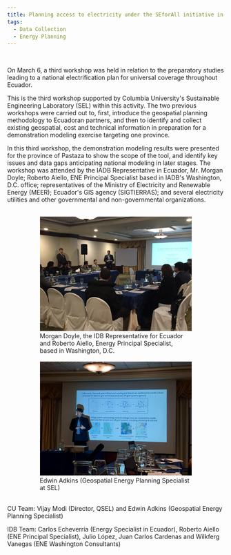 ```yaml
---
title: Planning access to electricity under the SEforAll initiative in Ecuador
tags:
  - Data Collection
  - Energy Planning
---
```


<br>

<p>
On March 6, a third workshop was held in relation to the preparatory studies leading to a national electrification plan for universal coverage throughout Ecuador.
</p>

<p>
This is the third workshop supported by Columbia University's Sustainable Engineering Laboratory (SEL) within this activity.  The two previous workshops were carried out to, first, introduce the geospatial planning methodology to Ecuadoran partners, and then to identify and collect existing geospatial, cost and technical information in preparation for a demonstration modeling exercise targeting one province.
</p>

<p>
In this third workshop, the demonstration modeling results were presented for the province of Pastaza to show the scope of the tool, and identify key issues and data gaps anticipating national modeling in later stages. The workshop was attended by the IADB Representative in Ecuador, Mr. Morgan Doyle; Roberto Aiello, ENE Principal Specialist based in IADB's Washington, D.C. office; representatives of the Ministry of Electricity and Renewable Energy (MEER); Ecuador's GIS agency (SIGTIERRAS); and several electricity utilities and other governmental and non-governmental organizations.
</p>

<br>

<p style="width:70%;margin:0 auto;display:block">
	<img src="/assets/uploads/blog/2017/ecuador-workshop/workshop.jpg" alt="workshop"/>
	Morgan Doyle, the IDB Representative for Ecuador and Roberto Aiello, Energy Principal Specialist, based in Washington, D.C.
</p>
<br>
<p style="width:70%;margin:0 auto;display:block">
	<img src="/assets/uploads/blog/2017/ecuador-workshop/presentation.jpg" alt="presentation"/>
	Edwin Adkins (Geospatial Energy Planning Specialist at SEL)
</p>

<br>

CU Team: Vijay Modi (Director, QSEL) and Edwin Adkins (Geospatial Energy Planning Specialist)

IDB Team: Carlos Echeverría (Energy Specialist in Ecuador), Roberto Aiello (ENE Principal Specialist), Julio López, Juan Carlos Cardenas and Wilkferg Vanegas (ENE Washington Consultants)

